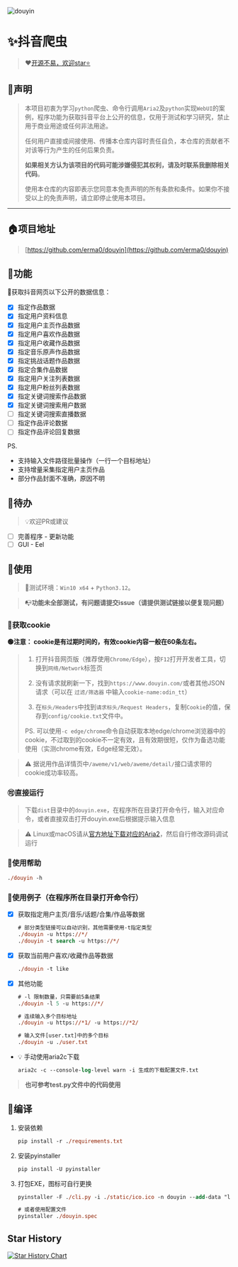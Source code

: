 ![douyin](https://socialify.git.ci/erma0/douyin/image?description=1&font=Source%20Code%20Pro&forks=1&issues=1&language=1&owner=1&pattern=Circuit%20Board&stargazers=1&theme=Auto)

# ✨抖音爬虫

> ❤️[开源不易，欢迎star⭐](#star-history)

## 📢声明

> 本项目初衷为学习`python`爬虫、命令行调用`Aria2`及`python`实现`WebUI`的案例，程序功能为获取抖音平台上公开的信息，仅用于测试和学习研究，禁止用于商业用途或任何非法用途。
>
> 任何用户直接或间接使用、传播本仓库内容时责任自负，本仓库的贡献者不对该等行为产生的任何后果负责。
>
> **如果相关方认为该项目的代码可能涉嫌侵犯其权利，请及时联系我删除相关代码**。
>
> 使用本仓库的内容即表示您同意本免责声明的所有条款和条件。如果你不接受以上的免责声明，请立即停止使用本项目。

---

## 🏠项目地址

> [https://github.com/erma0/douyin](https://github.com/erma0/douyin)

## 🍬功能

🎈获取抖音网页以下公开的数据信息：
  - [x] 指定作品数据
  - [x] 指定用户资料信息
  - [x] 指定用户主页作品数据
  - [x] 指定用户喜欢作品数据
  - [x] 指定用户收藏作品数据
  - [x] 指定音乐原声作品数据
  - [x] 指定挑战话题作品数据
  - [x] 指定合集作品数据
  - [x] 指定用户关注列表数据
  - [x] 指定用户粉丝列表数据
  - [x] 指定关键词搜索作品数据
  - [x] 指定关键词搜索用户数据
  - [ ] 指定关键词搜索直播数据
  - [ ] 指定作品评论数据
  - [ ] 指定作品评论回复数据

PS.

- 支持输入文件路径批量操作（一行一个目标地址）
- 支持增量采集指定用户主页作品
- 部分作品封面不准确，原因不明

## ‍🚩待办

> 💡欢迎PR或建议

- [ ] 完善程序 - 更新功能
- [ ] GUI - Eel

## 🚀使用

> 📍测试环境：`Win10 x64` + `Python3.12`。

> 📭**功能未全部测试，有问题请提交issue（请提供测试链接以便复现问题）**

### 🍪获取cookie

**🟢注意： cookie是有过期时间的，有效cookie内容一般在60条左右。**

> 1. 打开抖音网页版（推荐使用`Chrome/Edge`），按`F12`打开开发者工具，切换到`网络/Network`标签页
> 
> 2. 没有请求就刷新一下，找到`https://www.douyin.com/`或者其他JSON请求（可以在 `过滤/筛选器` 中输入`cookie-name:odin_tt`）
> 
> 3. 在`标头/Headers`中找到`请求标头/Request Headers`，复制`Cookie`的值，保存到`config/cookie.txt`文件中。
> 
> PS. 可以使用`-c edge/chrome`命令自动获取本地edge/chrome浏览器中的cookie，不过取到的cookie不一定有效，且有效期很短，仅作为备选功能使用（实测chrome有效，Edge经常无效）。

> ⚠️ 据说用作品详情页中`/aweme/v1/web/aweme/detail/`接口请求带的cookie成功率较高。

### 🉑直接运行

> 下载`dist`目录中的`douyin.exe`，在程序所在目录打开命令行，输入对应命令，或者直接双击打开douyin.exe后根据提示输入信息

> ⚠️ Linux或macOS请从[官方地址下载对应的Aria2](https://github.com/aria2/aria2/releases)，然后自行修改源码调试运行

### 🐔使用帮助
```ps
./douyin -h
```

### 🏀使用例子（在程序所在目录打开命令行）
- [x] 获取指定用户主页/音乐/话题/合集/作品等数据
    ```ps
    # 部分类型链接可以自动识别，其他需要使用-t指定类型 
    ./douyin -u https://*/
    ./douyin -t search -u https://*/
    ```
- [x] 获取当前用户喜欢/收藏作品等数据
    ```ps
    ./douyin -t like
    ```
- [x] 其他功能
    ```ps
    # -l 限制数量，只需要前5条结果
    ./douyin -l 5 -u https://*/ 

    # 连续输入多个目标地址
    ./douyin -u https://*1/ -u https://*2/ 

    # 输入文件[user.txt]中的多个目标
    ./douyin -u ./user.txt
    ```

- 💡 手动使用aria2c下载
    ```ps
    aria2c -c --console-log-level warn -i 生成的下载配置文件.txt
    ```
> **也可参考test.py文件中的代码使用**

## 🔨编译

1. 安装依赖

    ```ps
    pip install -r ./requirements.txt
    ```

2. 安装pyinstaller

    ```ps
    pip install -U pyinstaller
    ```

3. 打包EXE，图标可自行更换

    ```ps
    pyinstaller -F ./cli.py -i ./static/ico.ico -n douyin --add-data "lib:lib" --add-data "aria2c.exe:."

    # 或者使用配置文件
    pyinstaller ./douyin.spec
    ```

## Star History

[![Star History Chart](https://api.star-history.com/svg?repos=erma0/douyin&type=Date)](https://star-history.com/#erma0/douyin&Date)